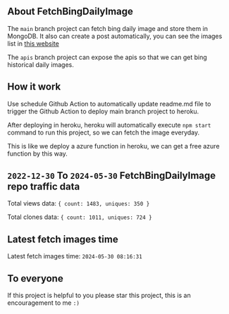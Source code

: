 ## About FetchBingDailyImage

The `main` branch project can fetch bing daily image and store them in MongoDB.
It also can create a post automatically, you can see the images list in [this website](https://oursalbum.netlify.app)

The `apis` branch project can expose the apis so that we can get bing historical daily images.

## How it work

Use schedule Github Action to automatically update readme.md file to trigger the Github Action to deploy main branch project to heroku.

After deploying in heroku, heroku will automatically execute `npm start` command to run this project, so we can fetch the image everyday.

This is like we deploy a azure function in heroku, we can get a free azure function by this way.

## `2022-12-30` To `2024-05-30` FetchBingDailyImage repo traffic data

Total views data: `{ count: 1483, uniques: 350 }`

Total clones data: `{ count: 1011, uniques: 724 }`

## Latest fetch images time

Latest fetch images time: `2024-05-30 08:16:31`

## To everyone

If this project is helpful to you please star this project, this is an encouragement to me `:)`



